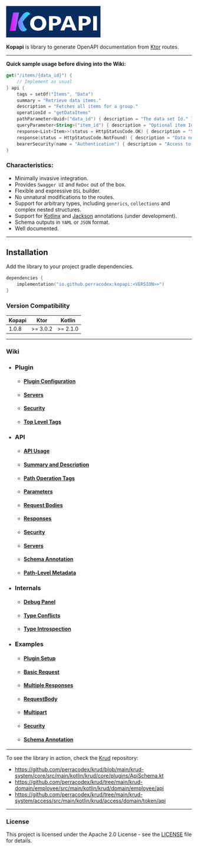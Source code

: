 <a href="https://github.com/perracodex/kopapi">
    <img src=".wiki/images/logo.png" width="256" alt="Kopapi">
</a>

**Kopapi** is library to generate OpenAPI documentation from [Ktor](https://ktor.io/) routes.

---

**Quick sample usage before diving into the Wiki:**

```kotlin
get("/items/{data_id}") {
    // Implement as usual
} api {
    tags = setOf("Items", "Data")
    summary = "Retrieve data items."
    description = "Fetches all items for a group."
    operationId = "getDataItems"
    pathParameter<Uuid>("data_id") { description = "The data set Id." }
    queryParameter<String>("item_id") { description = "Optional item Id to locate." }
    response<List<Item>>(status = HttpStatusCode.OK) { description = "Successful fetch." }
    response(status = HttpStatusCode.NotFound) { description = "Data not found." }
    bearerSecurity(name = "Authentication") { description = "Access to data." }
}
```

### Characteristics:

* Minimally invasive integration.
* Provides `Swagger UI` and `ReDoc` out of the box.
* Flexible and expressive `DSL` builder.
* No unnatural modifications to the routes.
* Support for arbitrary types, including `generics`, `collections` and complex nested structures.
* Support for [Kotlinx](https://github.com/Kotlin/kotlinx.serialization) and [Jackson](https://github.com/FasterXML/jackson-module-kotlin)
  annotations (under development).
* Schema outputs in `YAML` or `JSON` format.
* Well documented.

---

## Installation

Add the library to your project gradle dependencies.

```kotlin
dependencies {
    implementation("io.github.perracodex:kopapi:<VERSION>>")
}
```

### Version Compatibility

| **Kopapi** | **Ktor**  | **Kotlin** |
|------------|-----------|------------|
| 1.0.8      | \>= 3.0.2 | \>= 2.1.0  |

---

### Wiki

* ### Plugin
    - #### [Plugin Configuration](https://github.com/perracodex/kopapi/wiki/01.-Plugin:-Configuration)
    - #### [Servers](https://github.com/perracodex/kopapi/wiki/02.-Plugin:-Servers)
    - #### [Security](https://github.com/perracodex/kopapi/wiki/03.-Plugin:-Security)
    - #### [Top Level Tags](https://github.com/perracodex/kopapi/wiki/04.-Plugin:-Tags)

* ### API
    - #### [API Usage](https://github.com/perracodex/kopapi/wiki/05.-API-Usage:-Routes)
    - #### [Summary and Description](https://github.com/perracodex/kopapi/wiki/06.-API-Usage:-Summary-and-Description)
    - #### [Path Operation Tags](https://github.com/perracodex/kopapi/wiki/07.-API-Usage:-Path-Operation-Tags)
    - #### [Parameters](https://github.com/perracodex/kopapi/wiki/08.-API-Usage:-Parameters)
    - #### [Request Bodies](https://github.com/perracodex/kopapi/wiki/09.-API-Usage:-Request-Body)
    - #### [Responses](https://github.com/perracodex/kopapi/wiki/10.-API-Usage:-Responses)
    - #### [Security](https://github.com/perracodex/kopapi/wiki/11.-API-Usage:-Security)
    - #### [Servers](https://github.com/perracodex/kopapi/wiki/12.-API-Usage:-Servers)
    - #### [Schema Annotation](https://github.com/perracodex/kopapi/wiki/13.-API-Usage:-@Schema-Annotation)
    - #### [Path-Level Metadata](https://github.com/perracodex/kopapi/wiki/14.-API-Usage:-Path%E2%80%90Level-Metadata)

* ### Internals
    - #### [Debug Panel](https://github.com/perracodex/kopapi/wiki/15.-Internals:-Debug-Panel)
    - #### [Type Conflicts](https://github.com/perracodex/kopapi/wiki/16.-Internals:-Conflict-Detection)
    - #### [Type Introspection](https://github.com/perracodex/kopapi/wiki/17.-Internals:-Type-Introspection)

* ### Examples
    - #### [Plugin Setup](https://github.com/perracodex/kopapi/wiki/18.-Examples:-Plugin-Setup)
    - #### [Basic Request](https://github.com/perracodex/kopapi/wiki/19.--Examples:-Basic-Request)
    - #### [Multiple Responses](https://github.com/perracodex/kopapi/wiki/20.-Examples:-Multiple-Responses)
    - #### [RequestBody](https://github.com/perracodex/kopapi/wiki/21.-Examples:-Request-Body)
    - #### [Multipart](https://github.com/perracodex/kopapi/wiki/22.-Examples:-Multi%E2%80%90Part)
    - #### [Security](https://github.com/perracodex/kopapi/wiki/23.-Examples:-Security)
    - #### [Schema Annotation](https://github.com/perracodex/kopapi/wiki/24.-Examples:-Schema-Annotation)

---

To see the library in action, check the [Krud](https://github.com/perracodex/krud) repository:

- https://github.com/perracodex/krud/blob/main/krud-system/core/src/main/kotlin/krud/core/plugins/ApiSchema.kt
- https://github.com/perracodex/krud/tree/main/krud-domain/employee/src/main/kotlin/krud/domain/employee/api
- https://github.com/perracodex/krud/tree/main/krud-system/access/src/main/kotlin/krud/access/domain/token/api

---

### License

This project is licensed under the Apache 2.0 License - see the [LICENSE](LICENSE) file for details.
